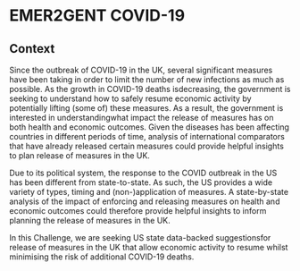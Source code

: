 # EMER2GENT COVID-19

## Context 

Since the outbreak of COVID-19 in the UK, several significant measures have been taking in order to limit the number of new infections as much as possible. As the growth in COVID-19 deaths isdecreasing, the government is seeking to understand how to safely resume economic activity by potentially lifting (some of) these measures. As a result, the government is interested in understandingwhat impact the release of measures has on both health and economic outcomes. Given the diseases has been affecting countries in different periods of time, analysis of international comparators that have already released certain measures could provide helpful insights to plan release of measures in the UK.

Due to its political system, the response to the COVID outbreak in the US has been different from state-to-state. As such, the US provides a wide variety of types, timing and (non-)application of measures. A state-by-state analysis of the impact of enforcing and releasing measures on health and economic outcomes could therefore provide helpful insights to inform planning the release of measures in the UK.

In this Challenge, we are seeking US state data-backed suggestionsfor release of measures in the UK that allow economic activity to resume whilst minimising the risk of additional COVID-19 deaths.

